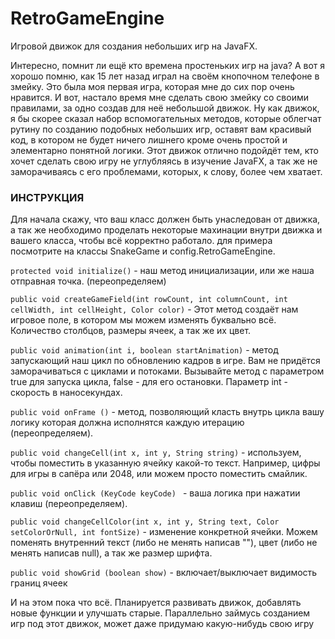 # RetroGameEngine

Игровой движок для создания небольших игр на JavaFX.

Интересно, помнит ли ещё кто времена простеньких игр на java? А вот я хорошо помню, как 15 лет назад играл на своём кнопочном телефоне в змейку. Это была моя первая игра, которая мне до сих пор очень нравится. И вот, настало время мне сделать свою змейку со своими правилами, за одно создав для неё небольшой движок. Ну как движок, я бы скорее сказал набор вспомогательных методов, которые облегчат рутину по созданию подобных небольших игр, оставят вам красивый код, в котором не будет ничего лишнего кроме очень простой и элементарно понятной логики. Этот движок отлично подойдёт тем, кто хочет сделать свою игру не углубляясь в изучение JavaFX, а так же не заморачиваясь с его проблемами, которых, к слову, более чем хватает.

### **ИНСТРУКЦИЯ**

Для начала скажу, что ваш класс должен быть унаследован от движка, а так же необходимо проделать некоторые махинации внутри движка и вашего класса, чтобы всё корректно работало. для примера посмотрите на классы SnakeGame и config.RetroGameEngine.

`protected void initialize()` - наш метод инициализации, или же наша отправная точка. (переопределяем)

`public void createGameField(int rowCount, int columnCount, int cellWidth, int cellHeight, Color color)` -
Этот метод создаёт нам игровое поле, в котором мы можем изменять буквально всё. Количество столбцов, размеры ячеек, а так же их цвет.

`public void animation(int i, boolean startAnimation)` - метод запускающий наш цикл по обновлению кадров в игре. Вам не придётся заморачиваться с циклами и потоками. Вызывайте метод с параметром true для запуска цикла, false - для его остановки. Параметр int - скорость в наносекундах.

`public void onFrame ()` - метод, позволяющий класть внутрь цикла вашу логику которая должна исполнятся каждую итерацию (переопределяем).

`public void changeCell(int x, int y, String string)` - используем, чтобы поместить в указанную ячейку какой-то текст. Например, цифры для игры в сапёра или 2048, или можем просто поместить смайлик.

`public void onClick (KeyCode keyCode) ` - ваша логика при нажатии клавиш (переопределяем).

`public void changeCellColor(int x, int y, String text, Color setColorOrNull, int fontSize)` - изменение конкретной ячейки. Можем поменять внутренний текст (либо не менять написав ""), цвет (либо не менять написав null), а так же размер шрифта.

`public void showGrid (boolean show)` - включает/выключает видимость границ ячеек

И на этом пока что всё. Планируется развивать движок, добавлять новые функции и улучшать старые. Параллельно займусь созданием игр под этот движок, может даже придумаю какую-нибудь свою игру

